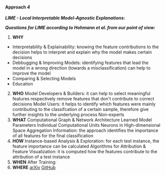 #### Approach *4*
***LIME - Local Interpretable Model-Agnostic Explanations:***

***Questions for LIME according to Hohmann et al. from our point of view:***
1. **WHY**
  * Interpretability & Explainability: knowing the feature contributions to the decision helps to interpret and explain why the model makes certain decisions
  * Debbugging & Improving Models: identifying features that lead the model in a wrong direction (towards a misclassification) can help to improve the model
  * Comparing & Selecting Models
  * Education
2. **WHO**
Model Developers & Builders: it can help to select meaningful features respectively remove features that don't contribute to correct decisions
Model Users: it helps to identify which features were mainly contributing to the classifcation of a certain sample, therefore give further insights to the underlying process
Non-experts
3. **WHAT**
Computational Graph & Network Architecture
Learned Model Parameters
Individual Computational Units
Neurons in High-dimensional Space
Aggregation Information: the approach identifies the importance of all features for the final classification
4. **HOW**
Instance-based Analysis & Exploration: for each test instance, the feature importance can be calculated
Algorithms for Attribution & Feature Visualization: it is computed how the features contribute to the attribution of a test instance
5. **WHEN**
After Training: 
6. **WHERE**
[arXiv](https://arxiv.org/abs/1602.04938)
[GitHub](https://github.com/marcotcr/lime)
